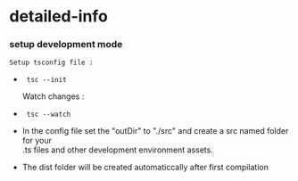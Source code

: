 # detailed-info
### setup development mode

    Setup tsconfig file : 
 *      tsc --init

    Watch changes :
 *      tsc --watch
  
 *  In the config file set the "outDir" to 
      "./src"
    and create a src named folder for  your  
    .ts   files and other development environment assets.
 
 * The dist folder will be created 
   automaticcally after first 
   compilation